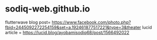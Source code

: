 # sodiq-web.github.io
flutterwave blog post= https://www.facebook.com/photo.php?fbid=2445092272254159&set=a.192461877517221&type=3&theater
lucid article = https://lucid.blog/ayobamisodiq68/post/1566492022
